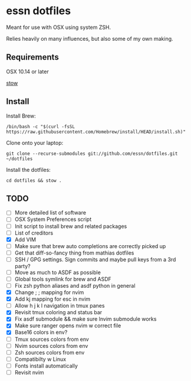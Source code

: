 essn dotfiles
===================

Meant for use with OSX using system ZSH.

Relies heavily on many influences, but also some of my own making.

Requirements
------------

OSX 10.14 or later

[stow](https://www.gnu.org/software/stow/)

Install
-------

Install Brew:

    /bin/bash -c "$(curl -fsSL https://raw.githubusercontent.com/Homebrew/install/HEAD/install.sh)"

Clone onto your laptop:

    git clone --recurse-submodules git://github.com/essn/dotfiles.git ~/dotfiles

Install the dotfiles:

    cd dotfiles && stow .

TODO
------

- [ ] More detailed list of software
- [ ] OSX System Preferences script
- [ ] Init script to install brew and related packages
- [ ] List of creditors
- [x] Add VIM
- [ ] Make sure that brew auto completions are correctly picked up
- [ ] Get that diff-so-fancy thing from mathias dotfiles
- [ ] SSH / GPG settings. Sign commits and maybe pull keys from a 3rd party?
- [ ] Move as much to ASDF as possible
- [ ] Global tools symlink for brew and ASDF
- [ ] Fix zsh python aliases and asdf python in general
- [x] Change ; ; mapping for nvim
- [x] Add kj mapping for esc in nvim
- [ ] Allow h j k l navigation in tmux panes
- [x] Revisit tmux coloring and status bar
- [x] Fix asdf submodule && make sure lnvim submodule works
- [x] Make sure ranger opens nvim w correct file
- [x] Base16 colors in env?
- [ ] Tmux sources colors from env
- [ ] Nvim sources colors from env
- [ ] Zsh sources colors from env
- [ ] Compatibilty w Linux
- [ ] Fonts install automatically
- [ ] Revisit nvim
